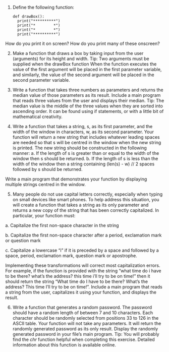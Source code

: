 
1.	Define the following function:

        def drawBox():
          print("**********")
          print("*        *")
          print("*        *")
          print("**********")

How do you print it on screen?
How do you print many of these onscreen?

2.	Make a function that draws a box by taking input from the user (arguments) for its height and width. Tip: Two arguments must be supplied when the drawBox function When the function executes the value of the first argument will be placed in the first parameter variable, and similarly, the value of the second argument will be placed in the second parameter variable. 


3.	Write a function that takes three numbers as parameters and returns the median value of those parameters as its result. Include a main program that reads three values from the user and displays their median. Tip: The median value is the middle of the three values when they are sorted into ascending order. It can be found using if statements, or with a little bit of mathematical creativity.  


4.	Write a function that takes a string, s, as its first parameter, and the width of the window in characters, w, as its second parameter. Your function will return a new string that includes whatever leading spaces are needed so that s will be centred in the window when the new string is printed. The new string should be constructed in
the following manner:
a.	 If the length of s is greater than or equal to the width of the window then s should be returned.
b.	If the length of s is less than the width of the window then a string containing (len(s) - w) // 2 spaces followed by s should be returned.  

  Write a main program that demonstrates your function by displaying multiple strings centred in the window. 


5.	Many people do not use capital letters correctly, especially when typing on small devices like smart phones. To help address this situation, you will create a function that takes a string as its only parameter and returns a new copy of the string that has 
been correctly capitalized. In particular, your function must: 

a. Capitalize the first non-space character in the string

b. Capitalize the first non-space character after a period, exclamation mark or question mark

c. Capitalize a lowercase “i” if it is preceded by a space and followed by a space, period, exclamation mark, question mark or apostrophe. 

  Implementing these transformations will correct most capitalization errors. For example, if the function is provided with the string “what time do i have to be there? what’s the address? this time i’ll try to be on time!” then it should return the string “What time do I have to be there? What’s the address? This time I’ll try to be on time!”. Include a main program that reads a string from the user, capitalizes it using your function, and displays the result.  


6.	Write a function that generates a random password. The password should have a random length of between 7 and 10 characters. Each character should be randomly selected from positions 33 to 126 in the ASCII table. Your function will not take any parameters. It will return the randomly generated password as its only result. Display the randomly generated password in your file’s main program. Tip: You will probably find the *chr* function helpful when completing this exercise. Detailed information about this function is available online.
